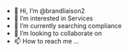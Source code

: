 - 👋 Hi, I’m @brandliaison2
- 👀 I’m interested in Services
- 🌱 I’m currently searching compliance 
- 💞️ I’m looking to collaborate on 
- 📫 How to reach me ...

<!---
brandliaison2/brandliaison2 is a ✨ special ✨ repository because its `README.md` (this file) appears on your GitHub profile.
You can click the Preview link to take a look at your changes.
--->
